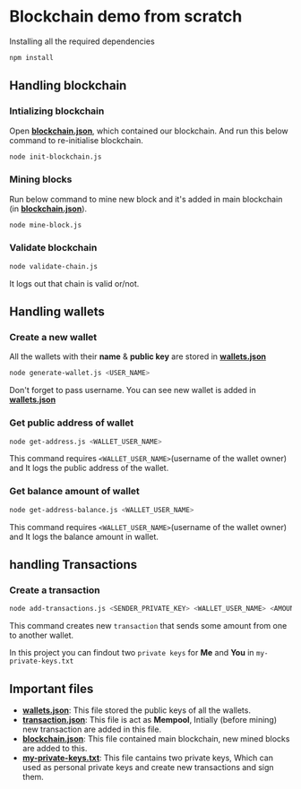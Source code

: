 # Blockchain demo from scratch

Installing all the required dependencies

```bash
npm install
```

## Handling blockchain

### Intializing blockchain

Open [**blockchain.json**](./blockchain.json), which contained our blockchain. And run this below command to re-initialise blockchain.

```bash
node init-blockchain.js
```

### Mining blocks

Run below command to mine new block and it's added in main blockchain (in [**blockchain.json**](./blockchain.json)).

```bash
node mine-block.js
```

### Validate blockchain

```bash
node validate-chain.js
```

It logs out that chain is valid or/not.

## Handling wallets

### Create a new wallet

All the wallets with their **name** & **public key** are stored in [**wallets.json**](./wallets.json)

```bash
node generate-wallet.js <USER_NAME>
```

Don't forget to pass username. You can see new wallet is added in [**wallets.json**](./wallets.json)

### Get public address of wallet

```bash
node get-address.js <WALLET_USER_NAME>
```

This command requires `<WALLET_USER_NAME>`(username of the wallet owner) and It logs the public address of the wallet.

### Get balance amount of wallet

```bash
node get-address-balance.js <WALLET_USER_NAME>
```

This command requires `<WALLET_USER_NAME>`(username of the wallet owner) and It logs the balance amount in wallet.

## handling Transactions

### Create a transaction

```bash
node add-transactions.js <SENDER_PRIVATE_KEY> <WALLET_USER_NAME> <AMOUNT>
```

This command creates new `transaction` that sends some amount from one to another wallet.

In this project you can findout two `private keys` for **Me** and **You** in `my-private-keys.txt`

## Important files

- [**wallets.json**](./wallets.json): This file stored the public keys of all the wallets.
- [**transaction.json**](./transaction.json): This file is act as **Mempool**, Intially (before mining) new transaction are added in this file.
- [**blockchain.json**](./blockchain.json): This file contained main blockchain, new mined blocks are added to this.
- [**my-private-keys.txt**](./my-private-keys.txt): This file cantains two private keys, Which can used as personal private keys and create new transactions and sign them.
